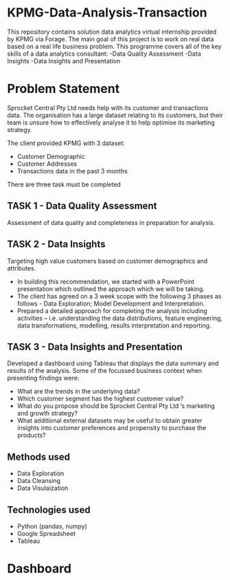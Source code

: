 # KPMG-Data-Analysis-Transaction
This repository contains solution data analytics virtual internship provided by KPMG via Forage.
The main goal of this project is to work on real data based on a real life business problem. This programme covers all of the key skills of a data analytics consultant: -Data Quality Assessment -Data Insights -Data Insights and Presentation

# Problem Statement 
Sprocket Central Pty Ltd needs help with its customer and transactions data. The organisation has a large dataset relating to its customers, but their team is unsure how to effectively analyse it to help optimise its marketing strategy.

The client provided KPMG with 3 dataset:
* Customer Demographic 
* Customer Addresses
* Transactions data in the past 3 months

 There are three  task must be completed
## TASK 1 - Data Quality Assessment
Assessment of data quality and completeness in preparation for analysis. 

## TASK 2 - Data Insights
Targeting high value customers based on customer demographics and attributes.
* In building this recommendation, we started with a PowerPoint presentation which outlined the approach which we will be taking.
* The client has agreed on a 3 week scope with the following 3 phases as follows - Data Exploration; Model Development and Interpretation.
* Prepared a detailed approach for completing the analysis including activities – i.e. understanding the data distributions, feature engineering, data transformations, modelling, results interpretation and reporting.

## TASK 3 - Data Insights and Presentation
Developed a dashboard using Tableau that displays the data summary and results of the analysis. Some of the focussed business context when presenting findings were:

* What are the trends in the underlying data?
* Which customer segment has the highest customer value?
* What do you propose should be Sprocket Central Pty Ltd ’s marketing and growth strategy?
* What additional external datasets may be useful to obtain greater insights into customer preferences and propensity to purchase the products? 


## Methods used
* Data Exploration
* Data Cleansing
* Data Visulaization

## Technologies used
* Python (pandas, numpy)
* Google Spreadsheet
* Tableau

# Dashboard


